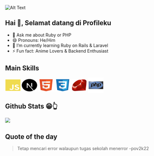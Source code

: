 ![Alt Text](https://user-images.githubusercontent.com/69864986/160632746-f60ebe1d-1d4f-4cee-b066-39892799eec8.gif)

## Hai 👋, Selamat datang di Profileku

- 💬 Ask me about Ruby or PHP
- 😄 Pronouns: He/Him
- 🌱 I’m currently learning Ruby on Rails & Laravel
- ⚡ Fun fact: Anime Lovers & Backend Enthusiast

## Main Skills

<div style="display: inline_block">
  <img align="center" alt="Js" height="38" width="50" src="https://raw.githubusercontent.com/devicons/devicon/master/icons/javascript/javascript-plain.svg">
  <img align="center" alt="NextJS" height="40" width="50" src="https://raw.githubusercontent.com/devicons/devicon/master/icons/nextjs/nextjs-original.svg">
  <img align="center" alt="HTML" height="40" width="50" src="https://raw.githubusercontent.com/devicons/devicon/master/icons/html5/html5-original.svg">
  <img align="center" alt="CSS" height="40" width="50" src="https://raw.githubusercontent.com/devicons/devicon/master/icons/css3/css3-original.svg">
  <img align="center" alt="ruby" height="40" width="50" src="https://raw.githubusercontent.com/devicons/devicon/master/icons/ruby/ruby-original.svg">
  <img align="center" alt="php" height="50" width="50" src="https://raw.githubusercontent.com/devicons/devicon/master/icons/php/php-original.svg">
</div>

## Github Stats 😁👆

<a href="https://github.com/aphrodeosubarno">
  <img height="180em" src="https://github-readme-stats.vercel.app/api/top-langs/?username=kousakachan&theme=radical&layout=compact" />
</a>

## Quote of the day
> Tetap mencari error walaupun tugas sekolah menerror -pov2k22
